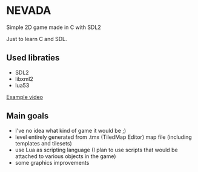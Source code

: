 # NEVADA
Simple 2D game made in C with SDL2

Just to learn C and SDL.

## Used libraties

- SDL2
- libxml2
- lua53

[Example video](https://www.youtube.com/watch?v=b6En8dlul6A)

## Main goals

- I've no idea what kind of game it would be ;)
- level entirely generated from .tmx (TiledMap Editor) map file (including templates and tilesets)
- use Lua as scripting language (I plan to use scripts that would be attached to various objects in the game)
- some graphics improvements
